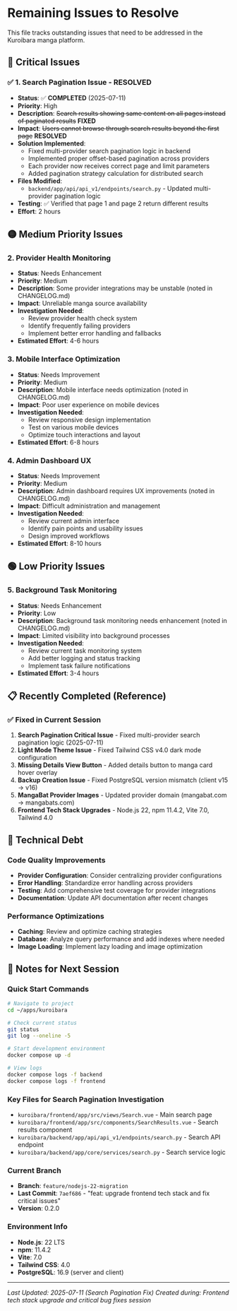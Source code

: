 # Remaining Issues to Resolve

This file tracks outstanding issues that need to be addressed in the Kuroibara manga platform.

## 🔴 Critical Issues

### ✅ 1. Search Pagination Issue - RESOLVED
- **Status**: ✅ **COMPLETED** (2025-07-11)
- **Priority**: High
- **Description**: ~~Search results showing same content on all pages instead of paginated results~~ **FIXED**
- **Impact**: ~~Users cannot browse through search results beyond the first page~~ **RESOLVED**
- **Solution Implemented**:
  - Fixed multi-provider search pagination logic in backend
  - Implemented proper offset-based pagination across providers
  - Each provider now receives correct page and limit parameters
  - Added pagination strategy calculation for distributed search
- **Files Modified**:
  - `backend/app/api/api_v1/endpoints/search.py` - Updated multi-provider pagination logic
- **Testing**: ✅ Verified that page 1 and page 2 return different results
- **Effort**: 2 hours

## 🟡 Medium Priority Issues

### 2. Provider Health Monitoring
- **Status**: Needs Enhancement
- **Priority**: Medium
- **Description**: Some provider integrations may be unstable (noted in CHANGELOG.md)
- **Impact**: Unreliable manga source availability
- **Investigation Needed**:
  - Review provider health check system
  - Identify frequently failing providers
  - Implement better error handling and fallbacks
- **Estimated Effort**: 4-6 hours

### 3. Mobile Interface Optimization
- **Status**: Needs Improvement
- **Priority**: Medium
- **Description**: Mobile interface needs optimization (noted in CHANGELOG.md)
- **Impact**: Poor user experience on mobile devices
- **Investigation Needed**:
  - Review responsive design implementation
  - Test on various mobile devices
  - Optimize touch interactions and layout
- **Estimated Effort**: 6-8 hours

### 4. Admin Dashboard UX
- **Status**: Needs Improvement
- **Priority**: Medium
- **Description**: Admin dashboard requires UX improvements (noted in CHANGELOG.md)
- **Impact**: Difficult administration and management
- **Investigation Needed**:
  - Review current admin interface
  - Identify pain points and usability issues
  - Design improved workflows
- **Estimated Effort**: 8-10 hours

## 🟢 Low Priority Issues

### 5. Background Task Monitoring
- **Status**: Needs Enhancement
- **Priority**: Low
- **Description**: Background task monitoring needs enhancement (noted in CHANGELOG.md)
- **Impact**: Limited visibility into background processes
- **Investigation Needed**:
  - Review current task monitoring system
  - Add better logging and status tracking
  - Implement task failure notifications
- **Estimated Effort**: 3-4 hours

## 📋 Recently Completed (Reference)

### ✅ Fixed in Current Session
1. **Search Pagination Critical Issue** - Fixed multi-provider search pagination logic (2025-07-11)
2. **Light Mode Theme Issue** - Fixed Tailwind CSS v4.0 dark mode configuration
3. **Missing Details View Button** - Added details button to manga card hover overlay
4. **Backup Creation Issue** - Fixed PostgreSQL version mismatch (client v15 → v16)
5. **MangaBat Provider Images** - Updated provider domain (mangabat.com → mangabats.com)
6. **Frontend Tech Stack Upgrades** - Node.js 22, npm 11.4.2, Vite 7.0, Tailwind 4.0

## 🔧 Technical Debt

### Code Quality Improvements
- **Provider Configuration**: Consider centralizing provider configurations
- **Error Handling**: Standardize error handling across providers
- **Testing**: Add comprehensive test coverage for provider integrations
- **Documentation**: Update API documentation after recent changes

### Performance Optimizations
- **Caching**: Review and optimize caching strategies
- **Database**: Analyze query performance and add indexes where needed
- **Image Loading**: Implement lazy loading and image optimization

## 📝 Notes for Next Session

### Quick Start Commands
```bash
# Navigate to project
cd ~/apps/kuroibara

# Check current status
git status
git log --oneline -5

# Start development environment
docker compose up -d

# View logs
docker compose logs -f backend
docker compose logs -f frontend
```

### Key Files for Search Pagination Investigation
- `kuroibara/frontend/app/src/views/Search.vue` - Main search page
- `kuroibara/frontend/app/src/components/SearchResults.vue` - Search results component
- `kuroibara/backend/app/api/api_v1/endpoints/search.py` - Search API endpoint
- `kuroibara/backend/app/core/services/search.py` - Search service logic

### Current Branch
- **Branch**: `feature/nodejs-22-migration`
- **Last Commit**: `7aef686` - "feat: upgrade frontend tech stack and fix critical issues"
- **Version**: 0.2.0

### Environment Info
- **Node.js**: 22 LTS
- **npm**: 11.4.2
- **Vite**: 7.0
- **Tailwind CSS**: 4.0
- **PostgreSQL**: 16.9 (server and client)

---

*Last Updated: 2025-07-11 (Search Pagination Fix)*
*Created during: Frontend tech stack upgrade and critical bug fixes session*
